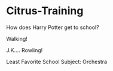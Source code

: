 # Citrus-Training



How does Harry Potter get to school?

Walking!

J.K.... Rowling!



Least Favorite School Subject: Orchestra

